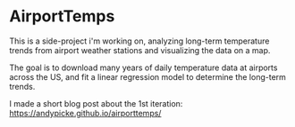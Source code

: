 # AirportTemps

This is a side-project i'm working on, analyzing long-term temperature trends from airport weather stations and visualizing the data on a map.

The goal is to download many years of daily temperature data at airports across the US, and fit a linear regression model to determine the long-term trends. 

I made a short blog post about the 1st iteration:
<https://andypicke.github.io/airporttemps/>
